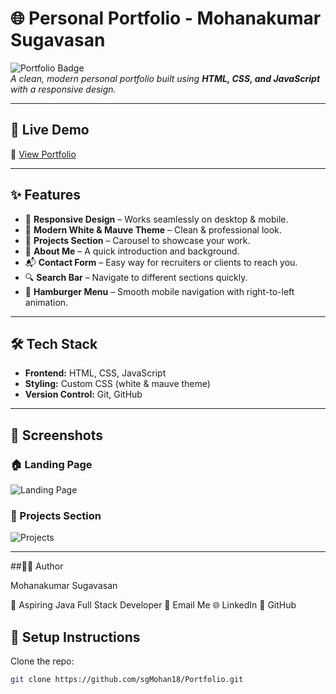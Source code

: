 # 🌐 Personal Portfolio - Mohanakumar Sugavasan

![Portfolio Badge](https://img.shields.io/badge/Portfolio-Live-brightgreen?style=for-the-badge&logo=google-chrome)  
_A clean, modern personal portfolio built using **HTML, CSS, and JavaScript** with a responsive design._

---

## 🚀 Live Demo
🔗 [View Portfolio](https://navi-bus-7d6bb.web.app/) <!-- Replace with your deployed link -->

---

## ✨ Features
- 📱 **Responsive Design** – Works seamlessly on desktop & mobile.  
- 🎨 **Modern White & Mauve Theme** – Clean & professional look.  
- 📂 **Projects Section** – Carousel to showcase your work.  
- 📝 **About Me** – A quick introduction and background.  
- 📬 **Contact Form** – Easy way for recruiters or clients to reach you.  
- 🔍 **Search Bar** – Navigate to different sections quickly.  
- 🍔 **Hamburger Menu** – Smooth mobile navigation with right-to-left animation.  

---

## 🛠️ Tech Stack
- **Frontend:** HTML, CSS, JavaScript  
- **Styling:** Custom CSS (white & mauve theme)  
- **Version Control:** Git, GitHub  

---

## 📸 Screenshots

### 🏠 Landing Page
![Landing Page](https://via.placeholder.com/800x400?text=Landing+Page+Screenshot)

### 📂 Projects Section
![Projects](https://via.placeholder.com/800x400?text=Projects+Carousel+Screenshot)

---
##👨‍💻 Author

Mohanakumar Sugavasan

💼 Aspiring Java Full Stack Developer
📧 Email Me
🌐 LinkedIn
🐙 GitHub

## 📌 Setup Instructions

Clone the repo:
```bash
git clone https://github.com/sgMohan18/Portfolio.git
